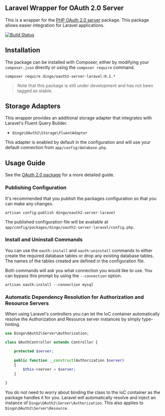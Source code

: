 ## Laravel Wrapper for OAuth 2.0 Server

This is a wrapper for the [PHP OAuth 2.0 server](https://github.com/dingo/oauth2-server) package. This package allows easier integration for Laravel applications.

[![Build Status](https://travis-ci.org/dingo/oauth2-server-laravel.svg?branch=master)](https://travis-ci.org/dingo/oauth2-server-laravel)

## Installation

The package can be installed with Composer, either by modifying your `composer.json` directly or using the `composer require` command.

```
composer require dingo/oauth2-server-laravel:0.1.*
```

> Note that this package is still under development and has not been tagged as stable.

## Storage Adapters

This wrapper provides an additional storage adapter that integrates with Laravel's Fluent Query Builder.

- `Dingo\OAuth2\Storage\FluentAdapter`

This adapter is enabled by default in the configuration and will use your default connection from `app/config/database.php`.

## Usage Guide

See the [OAuth 2.0 package](https://github.com/dingo/oauth2-server) for a more detailed guide.

### Publishing Configuration

It's recommended that you publish the packages configuration so that you can make any changes.

```
artisan config:publish dingo/oauth2-server-laravel
```

The published configuration file will be available at `app/config/packages/dingo/oauth2-server-laravel/config.php`.

### Install and Uninstall Commands

You can use the `oauth:install` and `oauth:uninstall` commands to either create the required database tables or drop any existing database tables. The names of the tables created are defined in the configuration file.

Both commands will ask you what connection you would like to use. You can bypass this prompt by using the `--connection` option.

```
artisan oauth:install --connection mysql
```

### Automatic Dependency Resolution for Authorization and Resource Servers

When using Laravel's controllers you can let the IoC container automatically resolve the Authorization and Resource server instances by simply type-hinting.

```php
use Dingo\OAuth2\Server\Authorization;

class OAuthController extends Controller {

	protected $server;
	
	public function __construct(Authorization $server)
	{
		$this->server = $server;
	}

}
```

You do not need to worry about binding the class to the IoC container as the package handles it for you. Laravel will automatically resolve and inject an instance of `Dingo\OAuth2\Server\Authorization`. This also applies to `Dingo\OAuth2\Server\Resource`.